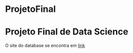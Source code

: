 # ProjetoFinal
# Projeto Final de Data Science

O site do database se encontra em [link](https://www.kaggle.com/c/nlp-getting-started)
